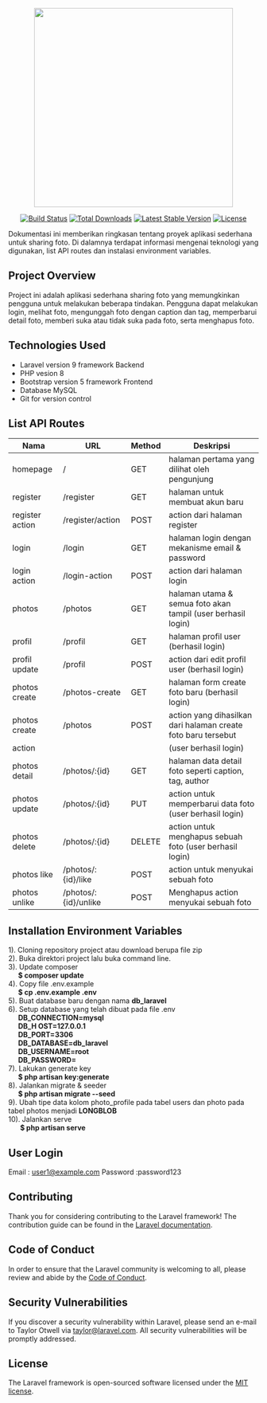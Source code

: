 <p align="center"><a href="https://laravel.com" target="_blank"><img src="https://raw.githubusercontent.com/laravel/art/master/logo-lockup/5%20SVG/2%20CMYK/1%20Full%20Color/laravel-logolockup-cmyk-red.svg" width="400"></a></p>

<p align="center">
<a href="https://travis-ci.org/laravel/framework"><img src="https://travis-ci.org/laravel/framework.svg" alt="Build Status"></a>
<a href="https://packagist.org/packages/laravel/framework"><img src="https://img.shields.io/packagist/dt/laravel/framework" alt="Total Downloads"></a>
<a href="https://packagist.org/packages/laravel/framework"><img src="https://img.shields.io/packagist/v/laravel/framework" alt="Latest Stable Version"></a>
<a href="https://packagist.org/packages/laravel/framework"><img src="https://img.shields.io/packagist/l/laravel/framework" alt="License"></a>
</p>

Dokumentasi ini memberikan ringkasan tentang proyek aplikasi sederhana untuk sharing foto. Di dalamnya terdapat informasi mengenai teknologi yang digunakan, list API routes dan instalasi environment variables.

## Project Overview
Project ini adalah aplikasi sederhana sharing foto yang memungkinkan pengguna untuk melakukan beberapa tindakan. Pengguna dapat melakukan login, melihat foto, mengunggah foto dengan caption dan tag, memperbarui detail foto, memberi suka atau tidak suka pada foto, serta menghapus foto.

## Technologies Used
- Laravel version 9 framework Backend
- PHP vesion 8
- Bootstrap version 5 framework Frontend
- Database MySQL
- Git for version control

## List API Routes
| Nama             | URL                  |  Method  | Deskripsi                                                    |
| ---------------- | ---------------------|----------| -------------------------------------------------------------|
| homepage         | /                    |   GET    | halaman pertama yang dilihat oleh pengunjung                 |
| register         | /register            |   GET    | halaman untuk membuat akun baru                              |
| register action  | /register/action     |   POST   | action dari halaman register                                 |
| login            | /login               |   GET    | halaman login dengan mekanisme email & password              |
| login action     | /login-action        |   POST   | action dari halaman login                                    |
| photos           | /photos              |   GET    | halaman utama & semua foto akan tampil (user berhasil login) |
| profil           | /profil              |   GET    | halaman profil user (berhasil login)                         |
| profil update    | /profil              |   POST   | action dari edit profil user (berhasil login)                |
| photos create    | /photos-create       |   GET    | halaman form create foto baru (berhasil login)               |
| photos create    | /photos              |   POST   | action yang dihasilkan dari halaman create foto baru tersebut| 
| action           |                      |          | (user berhasil login)                                        |
| photos detail    | /photos/:{id}        |   GET    | halaman data detail foto seperti caption, tag, author        |
| photos update    | /photos/:{id}        |   PUT    | action untuk memperbarui data foto (user berhasil login)     |
| photos delete    | /photos/:{id}        |  DELETE  | action untuk menghapus sebuah foto (user berhasil login)     |
| photos like      | /photos/:{id}/like   |   POST   | action untuk menyukai sebuah foto                            |
| photos unlike    | /photos/:{id}/unlike |   POST   | Menghapus action menyukai sebuah foto                        |


##  Installation Environment Variables
1). Cloning repository project atau download berupa file zip <br>
2). Buka direktori project lalu buka command line.<br>
3). Update composer <br>
&nbsp;&nbsp;&nbsp;&nbsp;&nbsp;**$ composer update** <br>
4). Copy file .env.example <br>
&nbsp;&nbsp;&nbsp;&nbsp;&nbsp;**$ cp .env.example .env** <br>
5). Buat database baru dengan nama **db_laravel** <br>
6). Setup database yang telah dibuat pada file .env <br>
&nbsp;&nbsp;&nbsp;&nbsp;&nbsp;**DB_CONNECTION=mysql** <br>
&nbsp;&nbsp;&nbsp;&nbsp;&nbsp;**DB_H&nbsp;OST=127.0.0.1**<br>
&nbsp;&nbsp;&nbsp;&nbsp;&nbsp;**DB_PORT=3306**<br>
&nbsp;&nbsp;&nbsp;&nbsp;&nbsp;**DB_DATABASE=db_laravel**<br>
&nbsp;&nbsp;&nbsp;&nbsp;&nbsp;**DB_USERNAME=root**<br>
&nbsp;&nbsp;&nbsp;&nbsp;&nbsp;**DB_PASSWORD=**<br>
7). Lakukan generate key <br>
&nbsp;&nbsp;&nbsp;&nbsp;&nbsp;**$ php artisan key:generate**<br>
8). Jalankan migrate & seeder <br>
&nbsp;&nbsp;&nbsp;&nbsp;&nbsp;**$ php artisan migrate --seed** <br>
9). Ubah tipe data kolom photo_profile pada tabel users dan photo pada tabel photos menjadi **LONGBLOB** <br>
10). Jalankan serve<br>
&nbsp;&nbsp;&nbsp;&nbsp;&nbsp;&nbsp;**$ php artisan serve**<br>

## User Login
Email : user1@example.com
Password :password123






## Contributing

Thank you for considering contributing to the Laravel framework! The contribution guide can be found in the [Laravel documentation](https://laravel.com/docs/contributions).

## Code of Conduct

In order to ensure that the Laravel community is welcoming to all, please review and abide by the [Code of Conduct](https://laravel.com/docs/contributions#code-of-conduct).

## Security Vulnerabilities

If you discover a security vulnerability within Laravel, please send an e-mail to Taylor Otwell via [taylor@laravel.com](mailto:taylor@laravel.com). All security vulnerabilities will be promptly addressed.

## License

The Laravel framework is open-sourced software licensed under the [MIT license](https://opensource.org/licenses/MIT).
